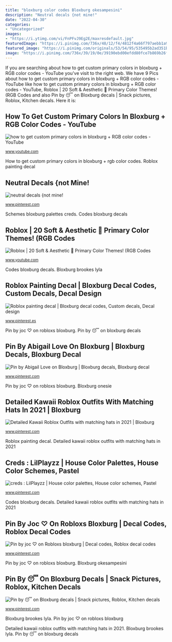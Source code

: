 ```yaml
---
title: "bloxburg color codes Bloxburg okesampesini"
description: "Neutral decals {not mine!"
date: "2022-04-30"
categories:
- "Uncategorized"
images:
- "https://i.ytimg.com/vi/FnPFvJ9Eg2E/maxresdefault.jpg"
featuredImage: "https://i.pinimg.com/736x/48/12/f4/4812f4a66f797aebb1a98bfabe8da392.jpg"
featured_image: "https://i.pinimg.com/originals/53/54/95/535495b2ad351b4f92f28d4aa651b6ed.jpg"
image: "https://i.pinimg.com/736x/39/19/0e/39190ebd00efdd80fce7b869b26f5008.jpg"
---
```


If you are searching about how to get custom primary colors in bloxburg + RGB color codes - YouTube you've visit to the right web. We have 9 Pics about how to get custom primary colors in bloxburg + RGB color codes - YouTube like how to get custom primary colors in bloxburg + RGB color codes - YouTube, Roblox | 20 Soft &amp; Aesthetic 🦋 Primary Color Themes! (RGB Codes and also Pin by 😴 on Bloxburg decals | Snack pictures, Roblox, Kitchen decals. Here it is:

## How To Get Custom Primary Colors In Bloxburg + RGB Color Codes - YouTube

![how to get custom primary colors in bloxburg + RGB color codes - YouTube](https://i.ytimg.com/vi/FnPFvJ9Eg2E/maxresdefault.jpg "Creds : lilplayzz")

<small>www.youtube.com</small>

How to get custom primary colors in bloxburg + rgb color codes. Roblox painting decal

## Neutral Decals {not Mine!

![neutral decals {not mine!](https://i.pinimg.com/736x/6d/2c/02/6d2c021ae994fa0fb0878dc3e5139043.jpg "How to get custom primary colors in bloxburg + rgb color codes")

<small>www.pinterest.com</small>

Schemes bloxburg palettes creds. Codes bloxburg decals

## Roblox | 20 Soft &amp; Aesthetic 🦋 Primary Color Themes! (RGB Codes

![Roblox | 20 Soft &amp; Aesthetic 🦋 Primary Color Themes! (RGB Codes](https://i.ytimg.com/vi/2jSQDw7RedI/maxresdefault.jpg "Creds : lilplayzz")

<small>www.youtube.com</small>

Codes bloxburg decals. Bloxburg brookes lyla

## Roblox Painting Decal | Bloxburg Decal Codes, Custom Decals, Decal Design

![Roblox painting decal | Bloxburg decal codes, Custom decals, Decal design](https://i.pinimg.com/736x/75/1b/4a/751b4aab0c2081347eac33334d1d874c.jpg "Pin by abigail love on bloxburg")

<small>www.pinterest.es</small>

Pin by joc ♡ on robloxs bloxburg. Pin by 😴 on bloxburg decals

## Pin By Abigail Love On Bloxburg | Bloxburg Decals, Bloxburg Decal

![Pin by Abigail Love on Bloxburg | Bloxburg decals, Bloxburg decal](https://i.pinimg.com/736x/48/12/f4/4812f4a66f797aebb1a98bfabe8da392.jpg "Bloxburg okesampesini")

<small>www.pinterest.com</small>

Pin by joc ♡ on robloxs bloxburg. Bloxburg onesie

## Detailed Kawaii Roblox Outfits With Matching Hats In 2021 | Bloxburg

![Detailed Kawaii Roblox Outfits with matching hats in 2021 | Bloxburg](https://i.pinimg.com/736x/39/19/0e/39190ebd00efdd80fce7b869b26f5008.jpg "Roblox painting decal")

<small>www.pinterest.com</small>

Roblox painting decal. Detailed kawaii roblox outfits with matching hats in 2021

## Creds : LilPlayzz | House Color Palettes, House Color Schemes, Pastel

![creds : LilPlayzz | House color palettes, House color schemes, Pastel](https://i.pinimg.com/originals/53/54/95/535495b2ad351b4f92f28d4aa651b6ed.jpg "Detailed kawaii roblox outfits with matching hats in 2021")

<small>www.pinterest.com</small>

Codes bloxburg decals. Detailed kawaii roblox outfits with matching hats in 2021

## Pin By Joc ♡ On Robloxs Bloxburg | Decal Codes, Roblox Decal Codes

![Pin by joc ♡ on Robloxs bloxburg | Decal codes, Roblox decal codes](https://i.pinimg.com/originals/b6/04/a7/b604a73a49aa29b81b8d340d35a3866a.jpg "Pin by abigail love on bloxburg")

<small>www.pinterest.com</small>

Pin by joc ♡ on robloxs bloxburg. Bloxburg okesampesini

## Pin By 😴 On Bloxburg Decals | Snack Pictures, Roblox, Kitchen Decals

![Pin by 😴 on Bloxburg decals | Snack pictures, Roblox, Kitchen decals](https://i.pinimg.com/736x/a0/53/df/a053dfef9163d8a17d50895046797ceb.jpg "Bloxburg okesampesini")

<small>www.pinterest.com</small>

Bloxburg brookes lyla. Pin by joc ♡ on robloxs bloxburg

Detailed kawaii roblox outfits with matching hats in 2021. Bloxburg brookes lyla. Pin by 😴 on bloxburg decals
